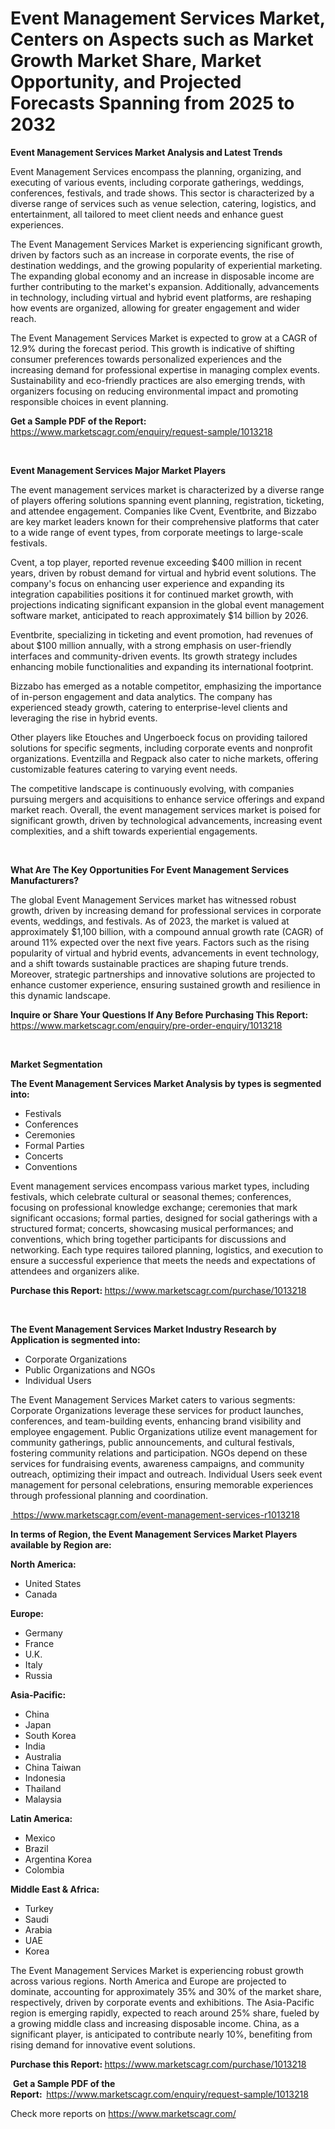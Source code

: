 <p><h1>Event Management Services Market, Centers on Aspects such as Market Growth Market Share, Market Opportunity, and Projected Forecasts Spanning from 2025 to 2032</h1></p><p><strong>Event Management Services Market Analysis and Latest Trends</strong></p>
<p><p>Event Management Services encompass the planning, organizing, and executing of various events, including corporate gatherings, weddings, conferences, festivals, and trade shows. This sector is characterized by a diverse range of services such as venue selection, catering, logistics, and entertainment, all tailored to meet client needs and enhance guest experiences.</p><p>The Event Management Services Market is experiencing significant growth, driven by factors such as an increase in corporate events, the rise of destination weddings, and the growing popularity of experiential marketing. The expanding global economy and an increase in disposable income are further contributing to the market's expansion. Additionally, advancements in technology, including virtual and hybrid event platforms, are reshaping how events are organized, allowing for greater engagement and wider reach.</p><p>The Event Management Services Market is expected to grow at a CAGR of 12.9% during the forecast period. This growth is indicative of shifting consumer preferences towards personalized experiences and the increasing demand for professional expertise in managing complex events. Sustainability and eco-friendly practices are also emerging trends, with organizers focusing on reducing environmental impact and promoting responsible choices in event planning.</p></p>
<p><strong>Get a Sample PDF of the Report:&nbsp;</strong> <a href="https://www.marketscagr.com/enquiry/request-sample/1013218?utm_campaign=2893&utm_medium=2&utm_source=Github&utm_content=ia&utm_term=05032025&utm_id=event-management-services">https://www.marketscagr.com/enquiry/request-sample/1013218</a></p>
<p>&nbsp;</p>
<p><strong>Event Management Services Major Market Players</strong></p>
<p><p>The event management services market is characterized by a diverse range of players offering solutions spanning event planning, registration, ticketing, and attendee engagement. Companies like Cvent, Eventbrite, and Bizzabo are key market leaders known for their comprehensive platforms that cater to a wide range of event types, from corporate meetings to large-scale festivals.</p><p>Cvent, a top player, reported revenue exceeding $400 million in recent years, driven by robust demand for virtual and hybrid event solutions. The company's focus on enhancing user experience and expanding its integration capabilities positions it for continued market growth, with projections indicating significant expansion in the global event management software market, anticipated to reach approximately $14 billion by 2026.</p><p>Eventbrite, specializing in ticketing and event promotion, had revenues of about $100 million annually, with a strong emphasis on user-friendly interfaces and community-driven events. Its growth strategy includes enhancing mobile functionalities and expanding its international footprint.</p><p>Bizzabo has emerged as a notable competitor, emphasizing the importance of in-person engagement and data analytics. The company has experienced steady growth, catering to enterprise-level clients and leveraging the rise in hybrid events.</p><p>Other players like Etouches and Ungerboeck focus on providing tailored solutions for specific segments, including corporate events and nonprofit organizations. Eventzilla and Regpack also cater to niche markets, offering customizable features catering to varying event needs.</p><p>The competitive landscape is continuously evolving, with companies pursuing mergers and acquisitions to enhance service offerings and expand market reach. Overall, the event management services market is poised for significant growth, driven by technological advancements, increasing event complexities, and a shift towards experiential engagements.</p></p>
<p>&nbsp;</p>
<p><strong>What Are The Key Opportunities For Event Management Services Manufacturers?</strong></p>
<p><p>The global Event Management Services market has witnessed robust growth, driven by increasing demand for professional services in corporate events, weddings, and festivals. As of 2023, the market is valued at approximately $1,100 billion, with a compound annual growth rate (CAGR) of around 11% expected over the next five years. Factors such as the rising popularity of virtual and hybrid events, advancements in event technology, and a shift towards sustainable practices are shaping future trends. Moreover, strategic partnerships and innovative solutions are projected to enhance customer experience, ensuring sustained growth and resilience in this dynamic landscape.</p></p>
<p><strong>Inquire or Share Your Questions If Any Before Purchasing This Report:</strong> <a href="https://www.marketscagr.com/enquiry/pre-order-enquiry/1013218?utm_campaign=2893&utm_medium=2&utm_source=Github&utm_content=ia&utm_term=05032025&utm_id=event-management-services">https://www.marketscagr.com/enquiry/pre-order-enquiry/1013218</a></p>
<p>&nbsp;</p>
<p><strong>Market Segmentation</strong></p>
<p><strong>The Event Management Services Market Analysis by types is segmented into:</strong></p>
<p><ul><li>Festivals</li><li>Conferences</li><li>Ceremonies</li><li>Formal Parties</li><li>Concerts</li><li>Conventions</li></ul></p>
<p><p>Event management services encompass various market types, including festivals, which celebrate cultural or seasonal themes; conferences, focusing on professional knowledge exchange; ceremonies that mark significant occasions; formal parties, designed for social gatherings with a structured format; concerts, showcasing musical performances; and conventions, which bring together participants for discussions and networking. Each type requires tailored planning, logistics, and execution to ensure a successful experience that meets the needs and expectations of attendees and organizers alike.</p></p>
<p><strong>Purchase this Report:&nbsp;</strong><a href="https://www.marketscagr.com/purchase/1013218?utm_campaign=2893&utm_medium=2&utm_source=Github&utm_content=ia&utm_term=05032025&utm_id=event-management-services">https://www.marketscagr.com/purchase/1013218</a></p>
<p>&nbsp;</p>
<p><strong>The Event Management Services Market Industry Research by Application is segmented into:</strong></p>
<p><ul><li>Corporate Organizations</li><li>Public Organizations and NGOs</li><li>Individual Users</li></ul></p>
<p><p>The Event Management Services Market caters to various segments: Corporate Organizations leverage these services for product launches, conferences, and team-building events, enhancing brand visibility and employee engagement. Public Organizations utilize event management for community gatherings, public announcements, and cultural festivals, fostering community relations and participation. NGOs depend on these services for fundraising events, awareness campaigns, and community outreach, optimizing their impact and outreach. Individual Users seek event management for personal celebrations, ensuring memorable experiences through professional planning and coordination.</p></p>
<p><a href="https://www.marketscagr.com/event-management-services-r1013218?utm_campaign=2893&utm_medium=2&utm_source=Github&utm_content=ia&utm_term=05032025&utm_id=event-management-services">&nbsp;https://www.marketscagr.com/event-management-services-r1013218</a></p>
<p><strong>In terms of Region, the Event Management Services Market Players available by Region are:</strong></p>
<p>
    <p> <strong> North America: </strong>
        <ul>
            <li>United States</li>
            <li>Canada</li>
        </ul>
        </p> 
    <p> <strong> Europe: </strong>
        <ul>
            <li>Germany</li>
            <li>France</li>
            <li>U.K.</li>
            <li>Italy</li>
            <li>Russia</li>
        </ul>
        </p> 
    <p> <strong> Asia-Pacific: </strong>
        <ul>
            <li>China</li>
            <li>Japan</li>
            <li>South Korea</li>
            <li>India</li>
            <li>Australia</li>
            <li>China Taiwan</li>
            <li>Indonesia</li>
            <li>Thailand</li>
            <li>Malaysia</li>
        </ul>
        </p> 
    <p> <strong> Latin America: </strong>
        <ul>
            <li>Mexico</li>
            <li>Brazil</li>
            <li>Argentina Korea</li>
            <li>Colombia</li>
        </ul>
        </p> 
    <p> <strong> Middle East & Africa: </strong>
        <ul>
            <li>Turkey</li>
            <li>Saudi</li>
            <li>Arabia</li>
            <li>UAE</li>
            <li>Korea</li>
        </ul>
    </p>
    </p>
<p><p>The Event Management Services Market is experiencing robust growth across various regions. North America and Europe are projected to dominate, accounting for approximately 35% and 30% of the market share, respectively, driven by corporate events and exhibitions. The Asia-Pacific region is emerging rapidly, expected to reach around 25% share, fueled by a growing middle class and increasing disposable income. China, as a significant player, is anticipated to contribute nearly 10%, benefiting from rising demand for innovative event solutions.</p></p>
<p><strong>Purchase this Report: </strong><a href="https://www.marketscagr.com/purchase/1013218?utm_campaign=2893&utm_medium=2&utm_source=Github&utm_content=ia&utm_term=05032025&utm_id=event-management-services">https://www.marketscagr.com/purchase/1013218</a></p>
<p>&nbsp;<strong>Get a Sample PDF of the Report:&nbsp;&nbsp;</strong><a href="https://www.marketscagr.com/enquiry/request-sample/1013218?utm_campaign=2893&utm_medium=2&utm_source=Github&utm_content=ia&utm_term=05032025&utm_id=event-management-services">https://www.marketscagr.com/enquiry/request-sample/1013218</a></p>
<p><strong></strong></p>
<p>Check more reports on <a href="https://www.marketscagr.com/?utm_campaign=2893&utm_medium=2&utm_source=Github&utm_content=ia&utm_term=05032025&utm_id=event-management-services">https://www.marketscagr.com/</a></p>